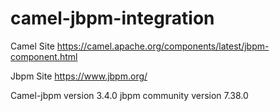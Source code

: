 # camel-jbpm-integration

Camel Site https://camel.apache.org/components/latest/jbpm-component.html

Jbpm Site https://www.jbpm.org/

Camel-jbpm version 3.4.0
jbpm community version 7.38.0

